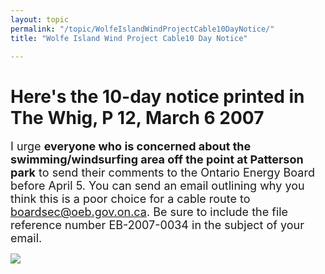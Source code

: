 ```yaml
---
layout: topic
permalink: "/topic/WolfeIslandWindProjectCable10DayNotice/"
title: "Wolfe Island Wind Project Cable10 Day Notice"

---
```


<h1>Here's the 10-day notice printed in The Whig, P 12, March 6 2007</h1>

<font size='+1'>I urge <b>everyone who is concerned about the swimming/windsurfing area off the point at Patterson park</b> to send their comments to the Ontario Energy Board before April 5. You can send an email outlining why you think this is a poor choice for a cable route to  <a href="mailto:boardsec@oeb.gov.on.ca?subject=File%20EB-2007-0034%20Comment">boardsec@oeb.gov.on.ca</a>. Be sure to include the file reference number EB-2007-0034 in the subject of your email.</font>

<img src="http://K7Waterfront.org/Images/WolfeIslandCable10-DayPublicNoticeEnglish.jpg">

